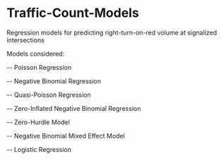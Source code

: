 # Traffic-Count-Models
Regression models for predicting right-turn-on-red volume at signalized intersections

Models considered:

-- Poisson Regression

-- Negative Binomial Regression

-- Quasi-Poisson Regression

-- Zero-Inflated Negative Binomial Regression

-- Zero-Hurdle Model

-- Negative Binomial Mixed Effect Model

-- Logistic Regression
